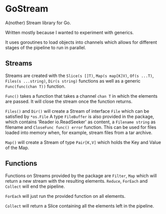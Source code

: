 # GoStream

A(nother) Stream library for Go.

Written mostly because I wanted to experiment with generics.

It uses goroutines to load objects into channels which allows for different stages of the pipeline to run in parallel.

## Streams

Streams are created with the `Slice(s []T)`, `Map(s map[K]V)`, `Of(s ...T)`, `Files(s ...string)`, `Dir(s string)` functions as well as a generic `Func(func(chan T))` function.

`Func()` takes a function that takes a channel `chan T` in which the elements are passed. It will close the stream once the function returns.

`Files()` and `Dir()` will create a Stream of interface `File` which can be satisfied by `*os.File`
A type `FileBuffer` is also provided in the package, which contains 'Reader io.ReadSeeker' as content, a `Filename string` as filename and `CloseFunc func() error` function. This can be used for files loaded into memory when, for example, stream files from a tar archive.

`Map()` will create a Stream of type `Pair[K,V]` which holds the Key and Value of the Map.

## Functions

Functions on Streams provided by the package are `Filter`, `Map` which will return a new stream with the resulting elements.
`Reduce`, `ForEach` and `Collect` will end the pipeline.

`ForEach` will just run the provided function on all elements.

`Collect` will return a Slice containing all the elements left in the pipeline.
